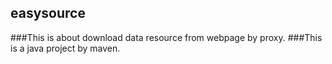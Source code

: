 ## easysource
###This is about download data resource from webpage by proxy.
###This is a java project by maven.
